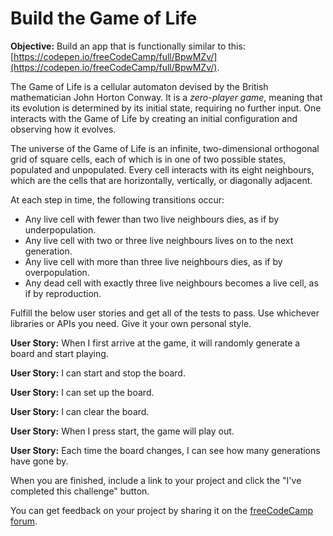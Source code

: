 Build the Game of Life
======================

**Objective:** Build an app that is functionally similar to this: [https://codepen.io/freeCodeCamp/full/BpwMZv/](https://codepen.io/freeCodeCamp/full/BpwMZv/).

The Game of Life is a cellular automaton devised by the British mathematician John Horton Conway. It is a _zero-player game_, meaning that its evolution is determined by its initial state, requiring no further input. One interacts with the Game of Life by creating an initial configuration and observing how it evolves.

The universe of the Game of Life is an infinite, two-dimensional orthogonal grid of square cells, each of which is in one of two possible states, populated and unpopulated. Every cell interacts with its eight neighbours, which are the cells that are horizontally, vertically, or diagonally adjacent.

At each step in time, the following transitions occur:

*   Any live cell with fewer than two live neighbours dies, as if by underpopulation.
*   Any live cell with two or three live neighbours lives on to the next generation.
*   Any live cell with more than three live neighbours dies, as if by overpopulation.
*   Any dead cell with exactly three live neighbours becomes a live cell, as if by reproduction.

Fulfill the below user stories and get all of the tests to pass. Use whichever libraries or APIs you need. Give it your own personal style.

**User Story:** When I first arrive at the game, it will randomly generate a board and start playing.

**User Story:** I can start and stop the board.

**User Story:** I can set up the board.

**User Story:** I can clear the board.

**User Story:** When I press start, the game will play out.

**User Story:** Each time the board changes, I can see how many generations have gone by.

When you are finished, include a link to your project and click the "I've completed this challenge" button.

You can get feedback on your project by sharing it on the [freeCodeCamp forum](https://forum.freecodecamp.org/c/project-feedback/409).
